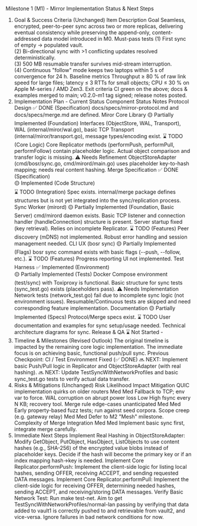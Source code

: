 Milestone 1 (M1) - Mirror Implementation Status & Next Steps
1. Goal & Success Criteria (Unchanged)
Item	Description
Goal	Seamless, encrypted, peer-to-peer sync across two or more replicas, delivering eventual consistency while preserving the append-only, content-addressed data model introduced in M0.
Must-pass tests	(1) First sync of empty → populated vault.<br>(2) Bi-directional sync with >1 conflicting updates resolved deterministically.<br>(3) 500 MB resumable transfer survives mid-stream interruption.<br>(4) Continuous "follow" mode keeps two laptops within 5 s of convergence for 24 h.
Baseline metrics	Throughput ≥ 80 % of raw link speed for large files; latency ≤ 3 RTTs for small objects; CPU ≤ 30 % on Apple M-series / AMD Zen3.
Exit criteria	CI green on the above; docs & examples merged to main; v0.2.0-m1 tag signed; release notes posted.
2. Implementation Plan - Current Status
Component	Status	Notes
Protocol Design	✅ DONE (Specification)	docs/specs/mirror-protocol.md and docs/specs/merge.md are defined.
Miror Core Library	🟡 Partially Implemented (Foundation)	Interfaces (ObjectStore, WAL, Transport), WAL (internal/miror/wal.go), basic TCP Transport (internal/miror/transport.go), message types/encoding exist.
⌛ TODO (Core Logic)	Core Replicator methods (performPush, performPull, performFollow) contain placeholder logic. Actual object comparison and transfer logic is missing.
⚠️ Needs Refinement	ObjectStoreAdapter (cmd/bosr/sync.go, cmd/mirord/main.go) uses placeholder key-to-hash mapping; needs real content hashing.
Merge Specification	✅ DONE (Specification) <br> 🟡 Implemented (Code Structure) <br> ⌛ TODO (Integration)	Spec exists. internal/merge package defines structures but is not yet integrated into the sync/replication process.
Sync Worker (mirord)	🟡 Partially Implemented (Foundation, Basic Server)	cmd/mirord daemon exists. Basic TCP listener and connection handler (handleConnection) structure is present. Server startup fixed (key retrieval). Relies on incomplete Replicator.
⌛ TODO (Features)	Peer discovery (mDNS) not implemented. Robust error handling and session management needed.
CLI UX (bosr sync)	🟡 Partially Implemented (Flags)	bosr sync command exists with basic flags (--push, --follow, etc.).
⌛ TODO (Features)	Progress reporting UI not implemented.
Test Harness	✅ Implemented (Environment) <br> 🟡 Partially Implemented (Tests)	Docker Compose environment (test/sync) with Toxiproxy is functional. Basic structure for sync tests (sync_test.go) exists (placeholders pass).
⚠️ Needs Implementation	Network tests (network_test.go) fail due to incomplete sync logic (not environment issues). Resumable/Continuous tests are skipped and need corresponding feature implementation.
Documentation	🟡 Partially Implemented (Specs)	Protocol/Merge specs exist.
⌛ TODO	User documentation and examples for sync setup/usage needed. Technical architecture diagrams for sync.
Release & QA	⌛ Not Started	-
3. Timeline & Milestones (Revised Outlook)
The original timeline is impacted by the remaining core logic implementation. The immediate focus is on achieving basic, functional push/pull sync.
Previous Checkpoint: CI / Test Environment Fixed (✅ DONE)
🔜 NEXT: Implement basic Push/Pull logic in Replicator and ObjectStoreAdapter (with real hashing).
🔜 NEXT: Update TestSyncWithNetworkProfiles and basic sync_test.go tests to verify actual data transfer.
4. Risks & Mitigations (Unchanged)
Risk	Likelihood	Impact	Mitigation
QUIC implementation quirks on older routers	Med	Med	Fallback to TCP; env var to force.
WAL corruption on abrupt power loss	Low	High	fsync every N KB; recovery tool.
Merge rule edge-cases unanticipated	Med	Med	Early property-based fuzz tests; run against seed corpora.
Scope creep (e.g. gateway relay)	Med	Med	Defer to M2 "Mesh" milestone.
Complexity of Merge Integration	Med	Med	Implement basic sync first, integrate merge carefully.
5. Immediate Next Steps
Implement Real Hashing in ObjectStoreAdapter:
Modify GetObject, PutObject, HasObject, ListObjects to use content hashes (e.g., SHA-256) of the encrypted value blobs instead of placeholder keys. Decide if the hash will become the primary key or if an index mapping hash->key is needed.
Implement Core Replicator.performPush:
Implement the client-side logic for listing local hashes, sending OFFER, receiving ACCEPT, and sending requested DATA messages.
Implement Core Replicator.performPull:
Implement the client-side logic for receiving OFFER, determining needed hashes, sending ACCEPT, and receiving/storing DATA messages.
Verify Basic Network Test:
Run make test-net. Aim to get TestSyncWithNetworkProfiles/normal-lan passing by verifying that data added to vault1 is correctly pushed to and retrievable from vault2, and vice-versa. Ignore failures in bad network conditions for now.